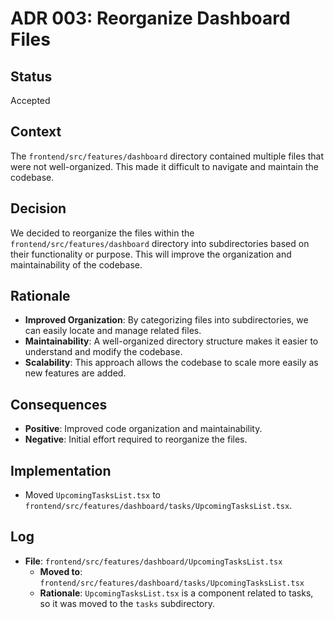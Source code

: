 # ADR 003: Reorganize Dashboard Files

## Status

Accepted

## Context

The `frontend/src/features/dashboard` directory contained multiple files that were not well-organized. This made it difficult to navigate and maintain the codebase.

## Decision

We decided to reorganize the files within the `frontend/src/features/dashboard` directory into subdirectories based on their functionality or purpose. This will improve the organization and maintainability of the codebase.

## Rationale

- **Improved Organization**: By categorizing files into subdirectories, we can easily locate and manage related files.
- **Maintainability**: A well-organized directory structure makes it easier to understand and modify the codebase.
- **Scalability**: This approach allows the codebase to scale more easily as new features are added.

## Consequences

- **Positive**: Improved code organization and maintainability.
- **Negative**: Initial effort required to reorganize the files.

## Implementation

- Moved `UpcomingTasksList.tsx` to `frontend/src/features/dashboard/tasks/UpcomingTasksList.tsx`.

## Log

- **File**: `frontend/src/features/dashboard/UpcomingTasksList.tsx`
  - **Moved to**: `frontend/src/features/dashboard/tasks/UpcomingTasksList.tsx`
  - **Rationale**: `UpcomingTasksList.tsx` is a component related to tasks, so it was moved to the `tasks` subdirectory.
